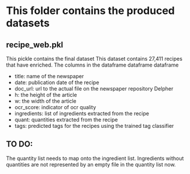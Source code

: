 # This folder contains the produced datasets

## recipe_web.pkl
This pickle contains the final dataset
This dataset contains 27,411 recipes that have enriched. The columns in the dataframe dataframe dataframe
* title: name of the newspaper
* date: publication date of the recipe
* doc_url: url to the actual file on the newspaper repository Delpher
* h: the height of the article
* w: the width of the article
* ocr_score: indicator of ocr quality
* ingredients: list of ingredients extracted from the recipe
* quant: quantities extracted from the recipe
* tags: predicted tags for the recipes using the trained tag classifier


## TO DO:
The quantity list needs to map onto the ingredient list. 
Ingredients without quantities are not represented by an empty file in the quantity list now.
